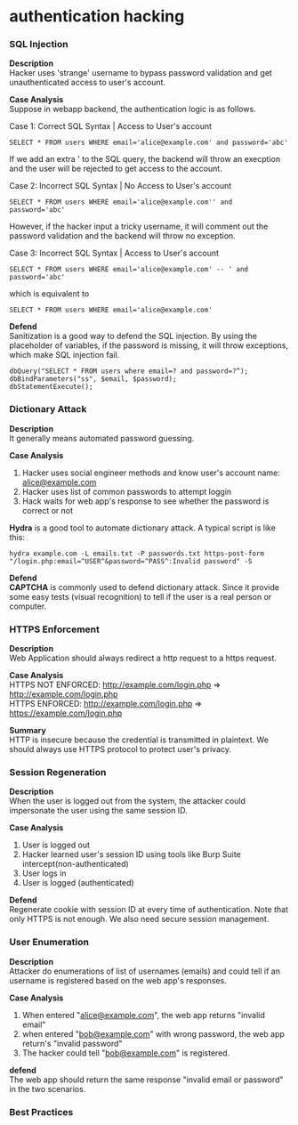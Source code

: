 # authentication hacking

### SQL Injection
**Description**  
Hacker uses 'strange' username to bypass password validation and get unauthenticated access to user's account.

**Case Analysis**  
Suppose in webapp backend, the authentication logic is as follows.

Case 1: Correct SQL Syntax | Access to User's account
```
SELECT * FROM users WHERE email='alice@example.com' and password='abc'
```
If we add an extra ' to the SQL query, the backend will throw an execption and the user will be rejected to get access to the account.

Case 2: Incorrect SQL Syntax | No Access to User's account
```
SELECT * FROM users WHERE email='alice@example.com'' and password='abc'
```
However, if the hacker input a tricky username, it will comment out the password validation and the backend will throw no exception.

Case 3: Incorrect SQL Syntax | Access to User's account
```
SELECT * FROM users WHERE email='alice@example.com' -- ' and password='abc'
```
which is equivalent to 
```
SELECT * FROM users WHERE email='alice@example.com'
```

**Defend**  
Sanitization is a good way to defend the SQL  injection. By using the placeholder of variables, if the password is missing, it will throw exceptions, which make SQL injection fail.
```
dbQuery("SELECT * FROM users where email=? and password=?“);
dbBindParameters("ss", $email, $password);
dbStatementExecute();
```

### Dictionary Attack
**Description**  
It generally means automated password guessing.

**Case Analysis**  
1. Hacker uses social engineer methods and know user's account name: alice@example.com  
2. Hacker uses list of common passwords to attempt loggin
3. Hack waits for web app's response to see whether the password is correct or not

**Hydra** is a good tool to automate dictionary attack. A typical script is like this: 
```
hydra example.com -L emails.txt -P passwords.txt https-post-form "/login.php:email=^USER^&password=^PASS^:Invalid password" -S
```

**Defend**  
**CAPTCHA** is commonly used to defend dictionary attack. Since it provide some easy tests (visual recognition) to tell if the user is a real person or computer.


### HTTPS Enforcement
**Description**  
Web Application should always redirect a http request to a https request.

**Case Analysis**  
HTTPS NOT ENFORCED: http://example.com/login.php => http://example.com/login.php  
HTTPS ENFORCED: http://example.com/login.php => https://example.com/login.php  

**Summary**  
HTTP is insecure because the credential is transmitted in plaintext. We should always use HTTPS protocol to protect user's privacy. 

### Session Regeneration
**Description**  
When the user is logged out from the system, the attacker could impersonate the user using the same session ID. 

**Case Analysis**  
1. User is logged out
2. Hacker learned user's session ID using tools like Burp Suite intercept(non-authenticated)
3. User logs in
4. User is logged (authenticated)

**Defend**  
Regenerate cookie with session ID at every time of authentication. Note that only HTTPS is not enough. We also need secure session management.
### User Enumeration
**Description**  
Attacker do enumerations of list of usernames (emails) and could tell if an username is registered based on the web app's responses.

**Case Analysis**  
1. When entered "alice@example.com", the web app returns "invalid email"
2. when entered "bob@example.com" with wrong password, the web app return's "invalid password"
3. The hacker could tell "bob@example.com" is registered.

**defend**  
The web app should return the same response "invalid email or password" in the two scenarios.

### Best Practices